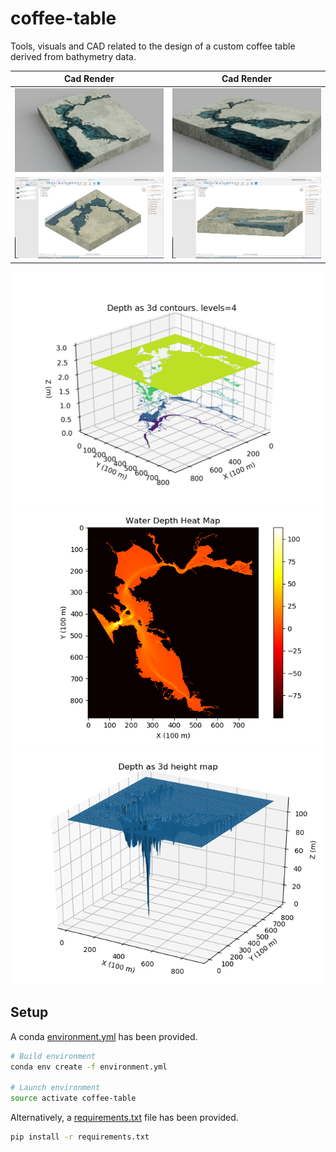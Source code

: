 # coffee-table

Tools, visuals and CAD related to the design of a custom coffee table derived from bathymetry data.

Cad Render             |  Cad Render
:-------------------------:|:-------------------------:
![cad-render](docs/images/renders/59480410-cb32-4f86-8561-837246cdbf94.PNG)  |  ![cad-render](docs/images/renders/5d4e55b0-76c5-467a-84d2-0b978f97abbc.PNG)
![cad-render](docs/images/cad/table_1.PNG) | ![cad-render](docs/images/cad/table_2.PNG)

![bathymetry-output](output/contour_templates/cluster_4/4_levels.png)
![bathymetry-output](output/bathymetry_plots/heatmap.png)
![bathymetry-output](output/bathymetry_plots_clipped/heightmap.png)

## Setup

A conda [environment.yml](environment.yml) has been provided.

```bash
# Build environment
conda env create -f environment.yml

# Launch environment
source activate coffee-table
```

Alternatively, a [requirements.txt](requirements.txt) file has been provided.

```bash
pip install -r requirements.txt
```
